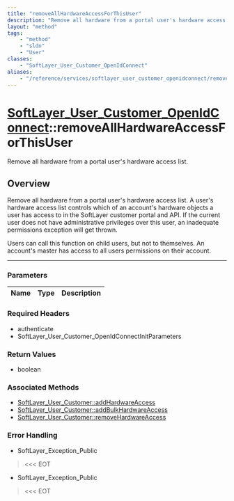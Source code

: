 ```yaml
---
title: "removeAllHardwareAccessForThisUser"
description: "Remove all hardware from a portal user's hardware access list. A user's hardware access list controls which of an accoun... "
layout: "method"
tags:
    - "method"
    - "sldn"
    - "User"
classes:
    - "SoftLayer_User_Customer_OpenIdConnect"
aliases:
    - "/reference/services/softlayer_user_customer_openidconnect/removeAllHardwareAccessForThisUser"
---
```

# [SoftLayer_User_Customer_OpenIdConnect](/reference/services/SoftLayer_User_Customer_OpenIdConnect)::removeAllHardwareAccessForThisUser

Remove all hardware from a portal user's hardware access list.


## Overview 
Remove all hardware from a portal user's hardware access list. A user's hardware access list controls which of an account's hardware objects a user has access to in the SoftLayer customer portal and API. If the current user does not have administrative privileges over this user, an inadequate permissions exception will get thrown. 

Users can call this function on child users, but not to themselves. An account's master has access to all users permissions on their account. 

-----

### Parameters 
|Name | Type | Description |
| --- | --- | --- |


### Required Headers
* authenticate
* SoftLayer_User_Customer_OpenIdConnectInitParameters


### Return Values
* boolean


### Associated Methods

*  [SoftLayer_User_Customer::addHardwareAccess](/reference/services/SoftLayer_User_Customer/addHardwareAccess )
*  [SoftLayer_User_Customer::addBulkHardwareAccess](/reference/services/SoftLayer_User_Customer/addBulkHardwareAccess )
*  [SoftLayer_User_Customer::removeHardwareAccess](/reference/services/SoftLayer_User_Customer/removeHardwareAccess )



### Error Handling

* SoftLayer_Exception_Public 

> <<< EOT 

* SoftLayer_Exception_Public 

> <<< EOT 



